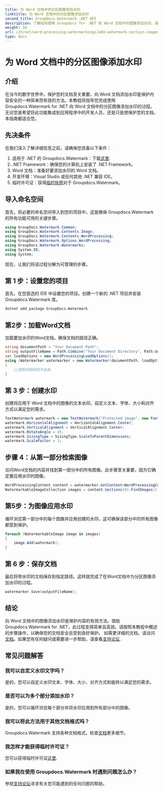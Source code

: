 ```yaml
---
title: 为 Word 文档中的分区图像添加水印
linktitle: 为 Word 文档中的分区图像添加水印
second_title: GroupDocs.Watermark .NET API
description: 了解如何使用 Groupdocs for .NET 向 Word 文档中的图像添加水印。请遵循我们的安全、专业文档保护指南。
weight: 16
url: /zh/net/word-processing-watermarkings/add-watermark-section-images-word-docs/
type: docs
---
```

# 为 Word 文档中的分区图像添加水印

## 介绍
在当今的数字世界中，保护您的文档至关重要。向 Word 文档添加水印是保护内容安全的一种简单而有效的方法。本教程将指导您完成使用 Groupdocs.Watermark for .NET 向 Word 文档中的分区图像添加水印的过程。无论您是希望将此功能集成到应用程序中的开发人员，还是只是想保护您的文档，本指南都适合您。
## 先决条件
在我们深入了解详细信息之前，请确保您具备以下条件：
1. 适用于 .NET 的 Groupdocs.Watermark：下载[这里](https://releases.groupdocs.com/Watermark/net/).
2. .NET Framework：确保您的计算机上安装了 .NET Framework。
3. Word 文档：准备好要添加水印的 Word 文档。
4. 开发环境：Visual Studio 或任何其他 .NET 兼容 IDE。
5. 临时许可证：获得[临时执照](https://purchase.groupdocs.com/temporary-license/)对于 Groupdocs.Watermark。
## 导入命名空间
首先，将必要的命名空间导入到您的项目中。这是确保 Groupdocs.Watermark 的所有功能可用的关键步骤。
```csharp
using GroupDocs.Watermark.Common;
using GroupDocs.Watermark.Contents.Image;
using GroupDocs.Watermark.Contents.WordProcessing;
using GroupDocs.Watermark.Options.WordProcessing;
using GroupDocs.Watermark.Watermarks;
using System.IO;
using System;
```
现在，让我们将该过程分解为可管理的步骤。
## 第 1 步：设置您的项目
首先，在您首选的 IDE 中设置您的项目。创建一个新的 .NET 项目并安装 Groupdocs.Watermark 库。
```bash
dotnet add package GroupDocs.Watermark
```
## 第2步：加载Word文档
加载要加水印的Word文档。确保文档的路径正确。
```csharp
string documentPath = "Your Document Path";
string outputFileName = Path.Combine("Your Document Directory", Path.GetFileName(documentPath));
var loadOptions = new WordProcessingLoadOptions();
using (Watermarker watermarker = new Watermarker(documentPath, loadOptions))
{
    //您的代码将位于此处
}
```
## 第 3 步：创建水印
创建将应用于 Word 文档中的图像的文本水印。自定义文本、字体、大小和对齐方式以满足您的需求。
```csharp
TextWatermark watermark = new TextWatermark("Protected image", new Font("Arial", 8));
watermark.HorizontalAlignment = HorizontalAlignment.Center;
watermark.VerticalAlignment = VerticalAlignment.Center;
watermark.RotateAngle = 45;
watermark.SizingType = SizingType.ScaleToParentDimensions;
watermark.ScaleFactor = 1;
```
## 步骤 4：从第一部分检索图像
访问Word文档的内容并找到第一部分中的所有图像。此步骤至关重要，因为它确定要应用水印的图像。
```csharp
WordProcessingContent content = watermarker.GetContent<WordProcessingContent>();
WatermarkableImageCollection images = content.Sections[0].FindImages();
```
## 第5步：为图像应用水印
循环浏览第一部分中的每个图像并应用创建的水印。这可确保该部分中的所有图像都受到保护。
```csharp
foreach (WatermarkableImage image in images)
{
    image.Add(watermark);
}
```
## 第 6 步：保存文档
最后将带水印的文档保存到指定路径。这样就完成了在Word文档中为分区图像添加水印的过程。
```csharp
watermarker.Save(outputFileName);
```
## 结论
向 Word 文档中的图像添加水印是保护内容的有效方法。借助 Groupdocs.Watermark for .NET，此过程变得简单且高效。请按照本教程中概述的步骤操作，以确保您的文档安全且受到良好保护。
如需更详细的文档，请访问[文档](https://tutorials.groupdocs.com/Watermark/net/)。如果您有任何疑问或需要进一步帮助，请查看[支持论坛](https://forum.groupdocs.com/c/watermark/19).
## 常见问题解答
### 我可以自定义水印文字吗？
是的，您可以自定义水印文本、字体、大小、对齐方式和旋转以满足您的需求。
### 是否可以为多个部分添加水印？
是的，您可以循环浏览每个部分并将水印应用到所有部分中的图像。
### 我可以将此方法用于其他文档格式吗？
 Groupdocs.Watermark 支持各种文档格式。检查[文档](https://tutorials.groupdocs.com/Watermark/net/)更多细节。
### 我怎样才能获得临时许可证？
您可以获得临时许可证[这里](https://purchase.groupdocs.com/temporary-license/).
### 如果我在使用 Groupdocs.Watermark 时遇到问题怎么办？
参观[支持论坛](https://forum.groupdocs.com/c/watermark/19)寻求有关您可能遇到的任何问题的帮助。